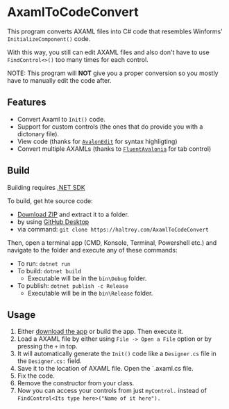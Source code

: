 # AxamlToCodeConvert
This program converts AXAML files into C# code that resembles Winforms' `InitializeComponent()` code.

With this way, you still can edit AXAML files and also don't have to use `FindControl<>()` too many times for each control.

NOTE: This program will **NOT** give you a proper conversion so you mostly have to manually edit the code after.

## Features

 - Convert Axaml to `Init()` code.
 - Support for custom controls (the ones that do provide you with a dictonary file).
 - View code (thanks for [`AvalonEdit`](https://github.com/AvaloniaUI/AvaloniaEdit) for syntax highligting)
 - Convert multiple AXAMLs (thanks to [`FluentAvalonia`](https://github.com/amwx/FluentAvalonia) for tab control)


## Build
Building requires [.NET SDK](https://dotnet.microsoft.com/en-us/download)

To build, get hte source code:
  - [Download ZIP](https://github.com/Haltroy/AxamlToCodeConvert/archive/refs/heads/main.zip) and extract it to a folder.
  - by using [GitHub Desktop](https://desktop.github.com/)
  - via command: `git clone https://haltroy.com/AxamlToCodeConvert`

Then, open a terminal app (CMD, Konsole, Terminal, Powershell etc.) and navigate to the folder and execute any of these commands:
  - To run: `dotnet run`
  - To build: `dotnet build`
     - Executable will be in the `bin\Debug` folder.
  - To publish: `dotnet publish -c Release`
     - Executable will be in the `bin\Release` folder.


## Usage

1. Either [download the app](https://github.com/haltroy/AxamlToCodeConvert/releases) or build the app. Then execute it.
2. Load a AXAML file by either using `File -> Open a File` option or by pressing the `+` in top.
3. It will automatically generate the `Init()` code like a `Designer.cs` file in the `Designer.cs:` field.
4. Save it to the location of AXAML file. Open the `.axaml.cs file.
5. Fix the code.
6. Remove the constructor from your class.
7. Now you can access your controls from just `myControl.` instead of `FindControl<Its type here>("Name of it here").`
